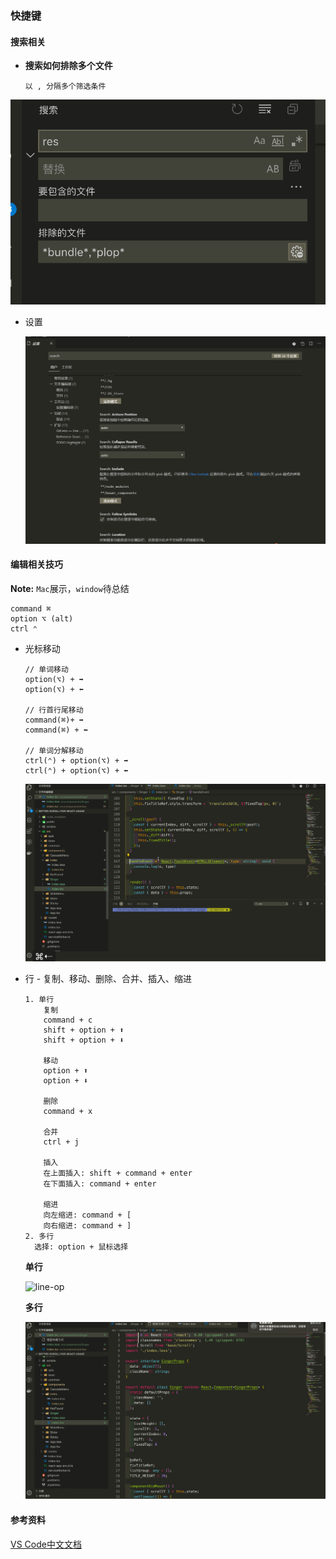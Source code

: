 ### 快捷键

#### 搜索相关

- **搜索如何排除多个文件**

  ```
  以 , 分隔多个筛选条件
  ```

![search-exclude.png](./images/search-exclude.png)



- 设置

  ![search-setting](./images/search-setting.png)

#### 编辑相关技巧

**Note:** `Mac`展示，`window`待总结

```
command ⌘
option ⌥ (alt)
ctrl ⌃
```



- 光标移动

  ```
  // 单词移动
  option(⌥) + ➡️
  option(⌥) + ⬅️
  
  // 行首行尾移动
  command(⌘)+ ➡️
  command(⌘) + ⬅️
  
  // 单词分解移动
  ctrl(⌃) + option(⌥) + ➡️
  ctrl(⌃) + option(⌥) + ⬅️
  ```

  ![cursor-op](./images/cursor-op.gif)

- 行 - 复制、移动、删除、合并、插入、缩进

  ```
  1. 单行
      复制
      command + c
      shift + option + ⬆️
      shift + option + ⬇️
  
      移动
      option + ⬆️
      option + ⬇️
  
      删除
      command + x
  
      合并
      ctrl + j
  
      插入
      在上面插入: shift + command + enter
      在下面插入: command + enter
  
      缩进
      向左缩进: command + [
      向右缩进: command + ]
  2. 多行
    选择: option + 鼠标选择
  
  ```

  **单行**

  ![line-op](./images/line-op.gif)

  **多行**

  ![multiple-line-op](./images/multiple-line-op.gif)

#### 参考资料

[VS Code中文文档](https://jeasonstudio.gitbooks.io/vscode-cn-doc/)

